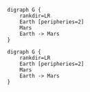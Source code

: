
```graphviz dot attack_plan.svg
digraph G {
    rankdir=LR
    Earth [peripheries=2]
    Mars
    Earth -> Mars
}
```

  
```graphviz dot attack_plan.png
digraph G {
    rankdir=LR
    Earth [peripheries=2]
    Mars
    Earth -> Mars
}
```
